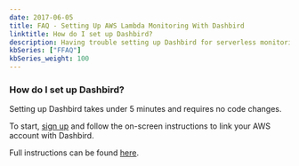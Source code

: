 ```yaml
---
date: 2017-06-05
title: FAQ - Setting Up AWS Lambda Monitoring With Dashbird
linktitle: How do I set up Dashbird?
description: Having trouble setting up Dashbird for serverless monitoring? It's very easy and takes only a couple of minutes. You need to link it to your AWS account. 
kbSeries: ["FFAQ"]
kbSeries_weight: 100
---
```



### How do I set up Dashbird?
Setting up Dashbird takes under 5 minutes and requires no code changes.

To start, [sign up](/register) and follow the on-screen instructions to link your AWS account with Dashbird.

Full instructions can be found [here](/docs/get-started/quick-start).

<!-- - talk about ease of use and good UX
- very fast to set up
- easy to use
- no code changes
- easy integrations
- add links to `get-started` section -->
